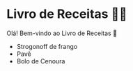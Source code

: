 # Livro de Receitas :woman_cook:

Olá! Bem-vindo ao Livro de Receitas :wave:

- Strogonoff de frango
- Pavê
- Bolo de Cenoura
